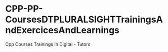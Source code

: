 # CPP-PP-CoursesDTPLURALSIGHTTrainingsAndExercicesAndLearnings
Cpp Courses Trainings In Digital - Tutors 
